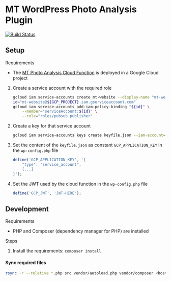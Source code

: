 # MT WordPress Photo Analysis Plugin

[![Build Status](https://travis-ci.org/MirosTruckstop/mt-wp-photo-analysis-plugin.svg?branch=master)](https://travis-ci.org/MirosTruckstop/mt-wp-photo-analysis-plugin)

## Setup

Requirements
* The [MT Photo Analysis Cloud Function](https://github.com/MirosTruckstop/mt-photo-analysis-function) is deployed in a Google Cloud project

1. Create a service account with the required role
    ```sh
    gcloud iam service-accounts create mt-website --display-name "mt-website"
    id="mt-website@${GCP_PROJECT}.iam.gserviceaccount.com"
    gcloud iam service-accounts add-iam-policy-binding "${id}" \
        --member="serviceAccount:${id}" \
        --role="roles/pubsub.publisher"
   ```

2. Create a key for that service account
    ```sh
    gcloud iam service-accounts keys create keyfile.json --iam-account="${id}"
    ```

3. Set the content of the `keyfile.json` as constant `GCP_APPLICATION_KEY` in the `wp-config.php` file
    ```php
    define('GCP_APPLICATION_KEY', '{
        "type": "service_account",
        [...]
    }');
    ```

4. Set the JWT used by the cloud function in the `wp-config.php` file
    ```php
    define('GCP_JWT', 'JWT-HERE');
    ```

## Development

Requirements
* PHP and Composer (dependency manager for PHP) are installed

Steps
1. Install the requirements: `composer install`

#### Sync required files

```sh
rsync -r --relative *.php src vendor/autoload.php vendor/composer <host>:<wordpress-dir>/wp-content/plugins/mt-wp-photo-analysis/
```
